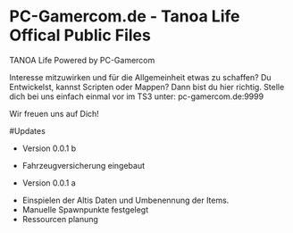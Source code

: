 # PC-Gamercom.de - Tanoa Life Offical Public Files
TANOA Life Powered by PC-Gamercom


Interesse mitzuwirken und für die Allgemeinheit etwas zu schaffen? Du Entwickelst, kannst Scripten oder Mappen?
Dann bist du hier richtig. Stelle dich bei uns einfach einmal vor im TS3 unter: pc-gamercom.de:9999

Wir freuen uns auf Dich!

#Updates

- Version 0.0.1 b
+ Fahrzeugversicherung eingebaut

- Version 0.0.1 a
+ Einspielen der Altis Daten und Umbenennung der Items.
+ Manuelle Spawnpunkte festgelegt
+ Ressourcen planung
